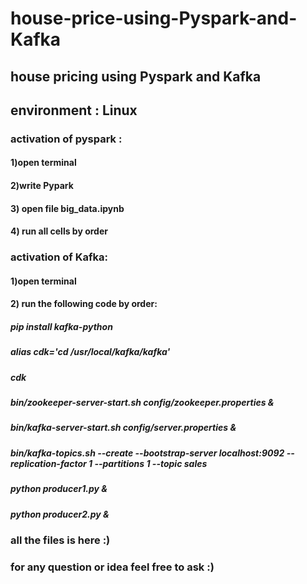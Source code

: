 # house-price-using-Pyspark-and-Kafka
## house pricing using Pyspark and Kafka
## environment : Linux
### activation of pyspark :
#### 1)open terminal 
#### 2)write Pypark
#### 3) open file big_data.ipynb
#### 4) run all cells by order 
### activation of Kafka:
#### 1)open terminal 
#### 2) run the following code by order: 
##### 	pip install kafka-python
#####   alias cdk='cd /usr/local/kafka/kafka'
#####   cdk
#####   bin/zookeeper-server-start.sh    config/zookeeper.properties &
#####   bin/kafka-server-start.sh        config/server.properties &
#####   bin/kafka-topics.sh --create --bootstrap-server localhost:9092 --replication-factor 1 --partitions 1 --topic sales
#####   python producer1.py &
#####   python producer2.py &
### all the files is here :) 
### for any question or idea feel free to ask :)

